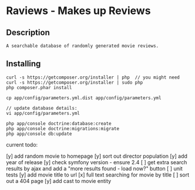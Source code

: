 # Raviews - Makes up Reviews

## Description

    A searchable database of randomly generated movie reviews.

## Installing

    curl -s https://getcomposer.org/installer | php  // you might need curl -s https://getcomposer.org/installer | sudo php
    php composer.phar install

    cp app/config/parameters.yml.dist app/config/parameters.yml

    // update database details:
    vi app/config/parameters.yml

    php app/console doctrine:database:create
    php app/console doctrine:migrations:migrate
    php app/console db:update

current todo:

[y] add random movie to homepage
[y] sort out director population
[y] add year of release
[y] check symfony version - ensure 2.4
[ ] get extra search results by ajax and add a "more results found - load now?" button
[ ] unit tests
[y] add movie title to url
[x] full text searching for movie by title
[ ] sort out a 404 page
[y] add cast to movie entity

